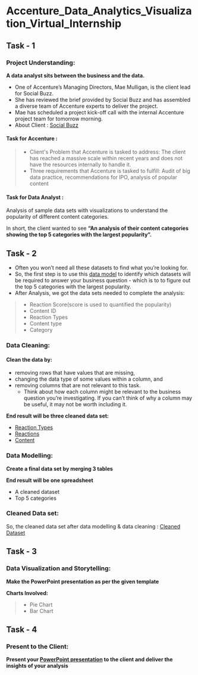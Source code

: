 # Accenture_Data_Analytics_Visualization_Virtual_Internship

## Task - 1
### Project Understanding:
**A data analyst sits between the business and the data.**

 - One of Accenture’s Managing Directors, Mae Mulligan, is the client lead for Social Buzz.
 - She has reviewed the brief provided by Social Buzz and has assembled a diverse team of Accenture experts to deliver the project.
 - Mae has scheduled a project kick-off call with the internal Accenture project team for tomorrow morning.
 - About Client : [Social Buzz](https://github.com/venkataprasad-munigala/Accenture_Data_Analytics_Visualization_Virtual_Internship/blob/main/Data_Analytics%20Client%20Brief.pdf)

#### Task for Accenture : 

 >- Client's Problem that Accenture is tasked to address: The client has reached a massive scale within recent years and does not have the resources internally to handle it.
 >- Three requirements that Accenture is tasked to fulfill: Audit of big data practice, recommendations for IPO, analysis of popular content
 
 
 #### Task for Data Analyst :
Analysis of sample data sets with visualizations to understand the popularity of different content categories.

In short, the client wanted to see **“An analysis of their content categories showing the top 5 categories with the largest popularity”.** 

## Task - 2
 - Often you won’t need all these datasets to find what you’re looking for.
 - So, the first step is to use this [data model](https://github.com/venkataprasad-munigala/Accenture_Data_Analytics_Visualization_Virtual_Internship/blob/main/Data%20model.pdf) to identify which datasets will be required to answer your business question - which is to to figure out the top 5 categories with the largest popularity.
 - After Analysis, we got the data sets needed to complete the analysis:
 >- Reaction Score(score is used to quantified the popularity)
 >- Content ID
 >- Reaction Types
 >- Content type
 >- Category
 
### Data Cleaning:
#### Clean the data by:
 - removing rows that have values that are missing,
 - changing the data type of some values within a column, and
 - removing columns that are not relevant to this task.
    - Think about how each column might be relevant to the business question you’re investigating. If you can’t think of why a column may be useful, it may not be worth including it.

**End result will be three cleaned data set:**
 - [Reaction Types](https://github.com/venkataprasad-munigala/Accenture_Data_Analytics_Visualization_Virtual_Internship/blob/main/ReactionTypes.csv)
 - [Reactions](https://github.com/venkataprasad-munigala/Accenture_Data_Analytics_Visualization_Virtual_Internship/blob/main/Reactions.csv)
 - [Content](https://github.com/venkataprasad-munigala/Accenture_Data_Analytics_Visualization_Virtual_Internship/blob/main/Content.csv)

### Data Modelling:

**Create a final data set by merging 3 tables**

**End result will be one spreadsheet**
 - A cleaned dataset
 - Top 5 categories
 
 ### Cleaned Data set:
 So, the cleaned data set after data modelling & data cleaning : [Cleaned Dataset](https://github.com/venkataprasad-munigala/Accenture_Data_Analytics_Visualization_Virtual_Internship/blob/main/cleaned_dataset.xlsx)
 
 ## Task - 3
 ### Data Visualization and Storytelling:
 **Make the PowerPoint presentation as per the given template**
 
 **Charts Involved:**
  >- Pie Chart
  >- Bar Chart
 
 ## Task - 4
 ### Present to the Client:
 **Present your [PowerPoint presentation](https://github.com/venkataprasad-munigala/Accenture_Data_Analytics_Visualization_Virtual_Internship/blob/main/Client%20Presentation.pptx) to the client and deliver the insights of your analysis** 
 
